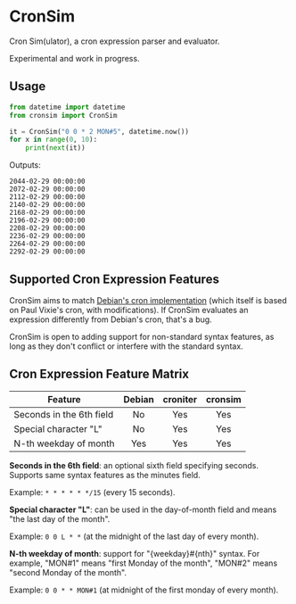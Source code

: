 # CronSim

Cron Sim(ulator), a cron expression parser and evaluator.

Experimental and work in progress.

## Usage

```python
from datetime import datetime
from cronsim import CronSim

it = CronSim("0 0 * 2 MON#5", datetime.now())
for x in range(0, 10):
    print(next(it))
```

Outputs:

```
2044-02-29 00:00:00
2072-02-29 00:00:00
2112-02-29 00:00:00
2140-02-29 00:00:00
2168-02-29 00:00:00
2196-02-29 00:00:00
2208-02-29 00:00:00
2236-02-29 00:00:00
2264-02-29 00:00:00
2292-02-29 00:00:00
```

## Supported Cron Expression Features

CronSim aims to match [Debian's cron implementation](https://salsa.debian.org/debian/cron/-/tree/master/debian)
(which itself is based on Paul Vixie's cron, with modifications). If CronSim evaluates
an expression differently from Debian's cron, that's a bug.

CronSim is open to adding support for non-standard syntax features, as long as
they don't conflict or interfere with the standard syntax.

## Cron Expression Feature Matrix

| Feature                  | Debian | croniter | cronsim |
| ------------------------ | :----: | :------: | :-----: |
| Seconds in the 6th field | No     | Yes      | Yes     |
| Special character "L"    | No     | Yes      | Yes     |
| N-th weekday of month    | Yes    | Yes      | Yes     |


**Seconds in the 6th field**: an optional sixth field specifying seconds. Supports
same syntax features as the minutes field.

Example: `* * * * * */15` (every 15 seconds).

**Special character "L"**: can be used in the day-of-month field and means
"the last day of the month".

Example: `0 0 L * *` (at the midnight of the last day of every month).

**N-th weekday of month**: support for "{weekday}#{nth}" syntax.
For example, "MON#1" means "first Monday of the month", "MON#2" means "second Monday
of the month".

Example: `0 0 * * MON#1` (at midnight of the first monday of every month).